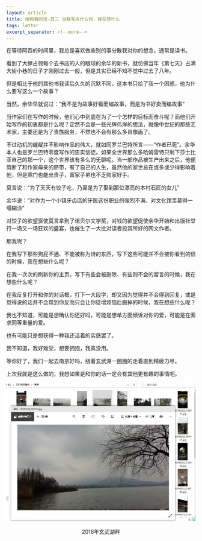 ```yaml
---
layout: article
title: 给阿吞的信-其三 当我写点什么时，我在想什么
tags: letter
excerpt_separator: <!--more-->
---
```


在等待阿吞的时间里，我总是喜欢做些别的事分散我对你的想念，通常是读书。
<!--more-->

看到了大肆占领每个去书店的人的眼球的余华的新书，就仿佛当年《第七天》占满大街小巷的日子才刚刚过去一般，但是其实已经不知不觉中过去了八年。

但是相比于他的其他书我读后久久的沉默不同，这本书只给了我一个困惑，他为什么要写这么一个故事？

当然，余华早就说过：“我不是为故事好看而编故事，而是为书好卖而编故事”

当作家们在写作的时候，他们心中到底在为了一个怎样的目标而奋斗呢？而他们开始写作的初衷都是什么呢？定然不会是一些光辉伟岸的想法，就像中世纪的那些艺术家，主要还是为了贵族服务，不然也不会有那么多肖像画了。

不过动机的龌龊并不影响作品的伟大，就如同罗兰巴特所言——“作者已死”。余华本人也是罗兰巴特零度写作的忠实信徒。如果全世界那么多哈姆雷特只剩下莎士比亚自己的那一个，这个世界该有多么的无聊呢。当一部作品被生产出来之后，他便剪断了和作家母亲的脐带，有了自己的人生，虽然他的家世总在或多或少得影响着他，但是寒门也能出贵子，富家子弟也不乏败家好手。

莫言说：“为了天天有饺子吃，乃至是为了娶到那位漂亮的本村石匠的女儿”

余华说：“对作为一个小镇牙齿店的牙医这份职业的强烈不满、对文化馆羡慕得一塌糊涂”

对饺子的欲望驱使莫言拿到了诺贝尔文学奖，对钱的欲望促使余华开始和出版社举行一场又一场狂欢的盛宴，也催生了一大批对读者投其所好的网文作者。

那我呢？

在我写下那些狗屁不通、不能被称为诗的东西，写下这些可能并不会被你看到的信的时候，我在想些什么呢？

在我一次次的刷新你的主页，写下有些会被删除、有些则不会的留言的时候，我在想些什么呢？

在我反复打开和你的对话框，打下一大段字，却又因为觉得并不会得到回复，或是觉得说的话并不会帮到你反而只会让你徒增烦恼后删掉的时候，我在想些什么呢？

我也不知道，可能是想确认你还好吗，可能是想单方面倾诉对你的爱，可能是在索求同等重量的爱。

也有可能只是想获得一种我还活着的实感罢了。

我不知道，我好难受，想要拥抱，我真没用。

等你好了，我们一起去南京好吗，绕着玄武湖一圈圈的走着直到精疲力尽。

上次我就是这么做的，我想如果是和你的话一定会有其他更有趣的事情吧。

![](/images/letter_3_1.jpg)
<center>2016年玄武湖畔</center>